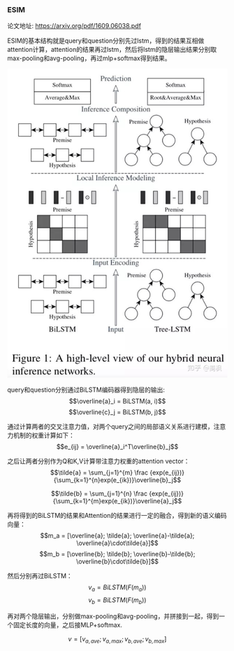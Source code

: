 ### ESIM

论文地址:
https://arxiv.org/pdf/1609.06038.pdf

ESIM的基本结构就是query和question分别先过lstm，得到的结果互相做attention计算，attention的结果再过lstm，然后将lstm的隐层输出结果分别取max-pooling和avg-pooling，再过mlp+softmax得到结果。

![esim](./images/esim.jpg)

query和question分别通过BiLSTM编码器得到隐层的输出:
$$\overline{a}_i = BiLSTM(a, i)$$
$$\overline{c}_j = BiLSTM(b, j)$$

通过计算两者的交叉注意力值，对两个query之间的局部语义关系进行建模，注意力机制的权重计算如下：
$$e_{ij} = \overline{a}_i^T\overline{b}_j$$

之后让两者分别作为Q和K,V计算带注意力权重的attention vector：
$$\tilde{a} = \sum_{j=1}^{m} \frac {exp(e_{ij})} {\sum_{k=1}^{n}exp(e_{ik})}\overline{b}_j$$

$$\tilde{b} = \sum_{j=1}^{n} \frac {exp(e_{ij})} {\sum_{k=1}^{m}exp(e_{ik})}\overline{a}_j$$

再将得到的BiLSTM的结果和Attention的结果进行一定的融合，得到新的语义编码向量：
$$m_a = [\overline{a}; \tilde{a}; \overline{a}-\tilde{a}; \overline{a}\cdot\tilde{a}]$$
$$m_b = [\overline{b}; \tilde{b}; \overline{b}-\tilde{b}; \overline{b}\cdot\tilde{b}]$$


然后分别再过BiLSTM：
$$v_a = BiLSTM(F(m_a))$$
$$v_b = BiLSTM(F(m_b))$$

再对两个隐层输出，分别做max-pooling和avg-pooling，并拼接到一起，得到一个固定长度的向量，之后接MLP+softmax.

$$v = [v_{a,ave}; v_{a, max}; v_{b, ave}; v_{b, max}]$$






